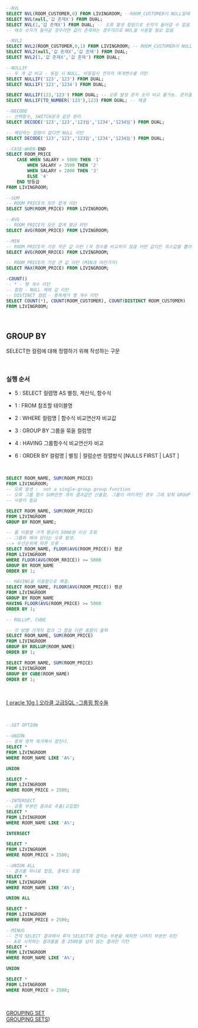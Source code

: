 </br>

```sql
--NVL 
SELECT NVL(ROOM_CUSTOMER,0) FROM LIVINGROOM; --ROOM_CUSTOMER이 NULL일때 0으로 변경.
SELECT NVL(null,'값 존재X') FROM DUAL;
SELECT NVL(1,'값 존재X') FROM DUAL; -- 오류 발생 컬럼으로 숫자가 들어갈 수 없음
-- 애초 숫자가 들어갈 경우라면 값이 존재하는 경우이므로 NVL을 사용할 필요 없음

--NVL2
SELECT NVL2(ROOM_CUSTOMER,0,1) FROM LIVINGROOM; -- ROOM_CUSTOMER이 NULL이라면 0 아닐 경우 1로 변경
SELECT NVL2(null,'값 존재X','값 존재') FROM DUAL;
SELECT NVL2(1,'값 존재X','값 존재') FROM DUAL;

--NULLIF
-- 두 개 값 비교 - 동일 시 NULL, 비동일시 전자의 매개변수를 리턴
SELECT NULLIF('123','123') FROM DUAL;
SELECT NULLIF('123','1234') FROM DUAL;

SELECT NULLIF(123,'123') FROM DUAL; -- 오류 발생 문자 숫자 비교 불가능. 문자를 숫자로 만들어주기
SELECT NULLIF(TO_NUMBER('123'),123) FROM DUAL; -- 해결

--DECODE
-- 선택함수, SWITCH문과 같은 원리
SELECT DECODE('123','123','123임','1234','1234임') FROM DUAL;

-- 해당하는 칼럼이 없다면 NULL 리턴
SELECT DECODE('123','123','123임','1234','1234임') FROM DUAL;

--CASE-WHEN-END
SELECT ROOM_PRICE
    CASE WHEN SALARY > 5000 THEN '1'
        WHEN SALARY > 3500 THEN '2'
        WHEN SALARY > 2000 THEN '3'
        ELSE '4'     
    END 방등급
FROM LIVINGROOM;

--SUM
-- ROOM_PRICE의 모든 합계 리턴
SELECT SUM(ROOM_PRICE) FROM LIVINGROOM;

--AVG
-- ROOM_PRICE의 모든 합계 평균 리턴
SELECT AVG(ROOM_PRICE) FROM LIVINGROOM;

--MIN
-- ROOM_PRICE의 가장 작은 값 리턴 (꼭 정수를 비교하지 않음 어떤 값이든 최소값을 뽑아낼 수 있다.)
SELECT AVG(ROOM_RRICE) FROM LIVINGROOM;

-- ROOM_PRICE의 가장 큰 값 리턴 (MIN과 마찬가지)
SELECT MAX(ROOM_PRICE) FROM LIVINGROOM;

-COUNT()
-- * - 행 개수 리턴
-- 컬럼 - NULL 제외 값 리턴
-- DISTINCT 컬럼 - 중복제거 행 개수 리턴
SELECT COUNT(*), COUNT(ROOM_CUSTOMER), COUNT(DISTINCT ROOM_CUSTOMER)
FROM LIVINGROOM;
```
</br>

## GROUP BY

SELECT한 컬럼에 대해 정렬하기 위해 작성하는 구문

</br>

### 실행 순서

* 5 : SELECT 컬렴명 AS 별칭, 계산식, 함수식

* 1 : FROM 참조할 테이블명

* 2 : WHERE 컬럼명 | 함수식 비교연산자 비교값

* 3 : GROUP BY 그룹을 묶을 컬럼명

* 4 : HAVING 그룹함수식 비교연산자 비교

* 6 : ORDER BY 컬럼명 | 별칭 | 컬럼순번 정렬방식 [NULLS FIRST | LAST ]

</br>

```sql
SELECT ROOM_NAME, SUM(ROOM_PRICE)
FROM LIVINGROOM;
-- 오류 발생 :  not a single-group group function
-- 오류 그룹 함수 SUM은한 개의 결과값만 산출함. 그룹이 여러개인 경우 그에 맞춰 GROUP BY 절 
-- 사용이 필요

SELECT ROOM_NAME, SUM(ROOM_PRICE)
FROM LIVINGROOM
GROUP BY ROOM_NAME;

-- 룸 이름별 가격 평균이 5000원 이상 조회
-- 그룹화 해야 된다는 오류 발생.
--> 우선순위에 따른 오류 -
SELECT ROOM_NAME, FLOOR(AVG(ROOM_PRICE)) 평균
FROM LIVINGROOM
WHERE FLOOR(AVG(ROOM_RRICE)) >= 5000
GROUP BY ROOM_NAME
ORDER BY 1;

-- HAVING을 이용함으로 해결.
SELECT ROOM_NAME, FLOOR(AVG(ROOM_PRICE)) 평균
FROM LIVINGROOM
GROUP BY ROOM_NAME
HAVING FLOOR(AVG(ROOM_PRICE) >= 5000
ORDER BY 1;

-- ROLLUP, CUBE

-- 각 방별 가격의 합과 그 합을 더한 총합이 출력
SELECT ROOM_NAME, SUM(ROOM_PRICE)
FROM LIVINGROOM
GROUP BY ROLLUP(ROOM_NAME)
ORDER BY 1;

SELECT ROOM_NAME, SUM(ROOM_PRICE)
FROM LIVINGROOM
GROUP BY CUBE(ROOM_NAME)
ORDER BY 1;
```

</br>

[[ oracle 10g ] 오라클 고급SQL -그룹핑 함수들](https://m.blog.naver.com/PostView.nhn?blogId=minis24&logNo=80100555203&proxyReferer=https%3A%2F%2Fwww.google.com%2F)

</br>

```sql
--SET OPTION 

--UNION
-- 중복 영억 제거해서 합친다.
SELECT *
FROM LIVINGROOM
WHERE ROOM_NAME LIKE 'A%';

UNION

SELECT *
FROM LIVINGROOM
WHERE ROOM_PRICE > 2500;

--INTERSECT
-- 공통 부분만 결과로 추출(교집합)
SELECT *
FROM LIVINGROOM
WHERE ROOM_NAME LIKE 'A%';

INTERSECT

SELECT *
FROM LIVINGROOM
WHERE ROOM_PRICE > 2500;

--UNION ALL
-- 결과를 하나로 합침, 중복도 포함
SELECT *
FROM LIVINGROOM
WHERE ROOM_NAME LIKE 'A%';

UNION ALL

SELECT *
FROM LIVINGROOM
WHERE ROOM_PRICE > 2500;

--MINUS
-- 전자 SELECT 결과에서 후자 SELECT에 겹치는 부분을 제외한 나머지 부분만 리턴
-- A로 시작하는 결과물들 중 2500을 넘지 않는 결과만 리턴
SELECT *
FROM LIVINGROOM
WHERE ROOM_NAME LIKE 'A%';

UNION

SELECT *
FROM LIVINGROOM
WHERE ROOM_PRICE > 2500;
```

</br>

[GROUPING SET](http://www.gurubee.net/lecture/2680) </br>
[GROUPING SETS](https://thebook.io/006696/part01/ch05/04/06/)) </br>

